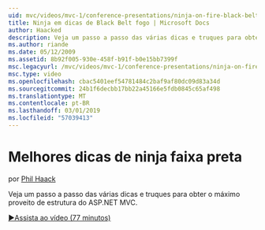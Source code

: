 ```yaml
---
uid: mvc/videos/mvc-1/conference-presentations/ninja-on-fire-black-belt-tips
title: Ninja em dicas de Black Belt fogo | Microsoft Docs
author: Haacked
description: Veja um passo a passo das várias dicas e truques para obter o máximo proveito de estrutura do ASP.NET MVC.
ms.author: riande
ms.date: 05/12/2009
ms.assetid: 8b92f005-930e-458f-b91f-b0e15bb7399f
msc.legacyurl: /mvc/videos/mvc-1/conference-presentations/ninja-on-fire-black-belt-tips
msc.type: video
ms.openlocfilehash: cbac5401eef54781484c2baf9af80dc09d83a34d
ms.sourcegitcommit: 24b1f6decbb17bb22a45166e5fdb0845c65af498
ms.translationtype: MT
ms.contentlocale: pt-BR
ms.lasthandoff: 03/01/2019
ms.locfileid: "57039413"
---
```

<a name="ninja-on-fire-black-belt-tips"></a>Melhores dicas de ninja faixa preta
====================
por [Phil Haack](https://github.com/Haacked)

Veja um passo a passo das várias dicas e truques para obter o máximo proveito de estrutura do ASP.NET MVC.

[&#9654;Assista ao vídeo (77 minutos)](https://channel9.msdn.com/Blogs/ASP-NET-Site-Videos/ninja-on-fire-black-belt-tips)
